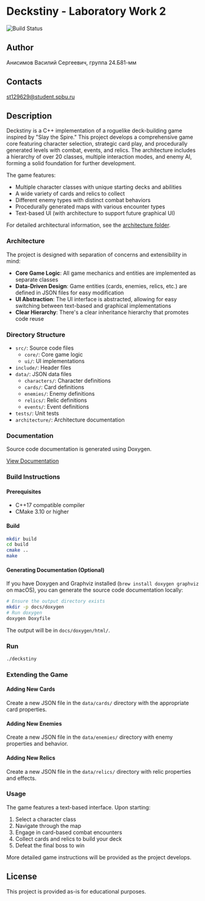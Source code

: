 # Deckstiny - Laboratory Work 2

![Build Status](https://github.com/anisimov-vs/LabWork2/actions/workflows/build.yml/badge.svg)

## Author

Анисимов Василий Сергеевич, группа 24.Б81-мм

## Contacts

st129629@student.spbu.ru

## Description

Deckstiny is a C++ implementation of a roguelike deck-building game inspired by "Slay the Spire." This project develops a comprehensive game core featuring character selection, strategic card play, and procedurally generated levels with combat, events, and relics. The architecture includes a hierarchy of over 20 classes, multiple interaction modes, and enemy AI, forming a solid foundation for further development.

The game features:
- Multiple character classes with unique starting decks and abilities
- A wide variety of cards and relics to collect
- Different enemy types with distinct combat behaviors
- Procedurally generated maps with various encounter types
- Text-based UI (with architecture to support future graphical UI)

For detailed architectural information, see the [architecture folder](architecture/).

### Architecture

The project is designed with separation of concerns and extensibility in mind:

- **Core Game Logic**: All game mechanics and entities are implemented as separate classes
- **Data-Driven Design**: Game entities (cards, enemies, relics, etc.) are defined in JSON files for easy modification
- **UI Abstraction**: The UI interface is abstracted, allowing for easy switching between text-based and graphical implementations
- **Clear Hierarchy**: There's a clear inheritance hierarchy that promotes code reuse

### Directory Structure

- `src/`: Source code files
  - `core/`: Core game logic
  - `ui/`: UI implementations
- `include/`: Header files
- `data/`: JSON data files
  - `characters/`: Character definitions
  - `cards/`: Card definitions
  - `enemies/`: Enemy definitions
  - `relics/`: Relic definitions
  - `events/`: Event definitions
- `tests/`: Unit tests
- `architecture/`: Architecture documentation

### Documentation

Source code documentation is generated using Doxygen.

[View Documentation](https://anisimov-vs.github.io/LabWork2/docs/doxygen/html/index.html)

### Build Instructions

#### Prerequisites

- C++17 compatible compiler
- CMake 3.10 or higher

#### Build

```bash
mkdir build
cd build
cmake ..
make
```

#### Generating Documentation (Optional)

If you have Doxygen and Graphviz installed (`brew install doxygen graphviz` on macOS), you can generate the source code documentation locally:

```bash
# Ensure the output directory exists
mkdir -p docs/doxygen
# Run doxygen
doxygen Doxyfile
```
The output will be in `docs/doxygen/html/`.

### Run

```bash
./deckstiny
```

### Extending the Game

#### Adding New Cards

Create a new JSON file in the `data/cards/` directory with the appropriate card properties.

#### Adding New Enemies

Create a new JSON file in the `data/enemies/` directory with enemy properties and behavior.

#### Adding New Relics

Create a new JSON file in the `data/relics/` directory with relic properties and effects.

### Usage

The game features a text-based interface. Upon starting:

1. Select a character class
2. Navigate through the map
3. Engage in card-based combat encounters
4. Collect cards and relics to build your deck
5. Defeat the final boss to win

More detailed game instructions will be provided as the project develops.

## License

This project is provided as-is for educational purposes.
